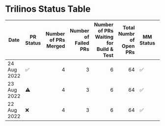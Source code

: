 # Trilinos Status Table
|   Date    |    PR Status     |Number of PRs Merged|Number of Failed PRs|Number of PRs Waiting for Build & Test|Total Numbr of Open PRs|    MM Status     |Number of Successful Master Merges|Jira Ticket #|
|-----------|------------------|-------------------:|-------------------:|-------------------------------------:|----------------------:|------------------|---------------------------------:|-------------|
|24 Aug 2022|:white_check_mark:|                   4|                   3|                                     6|                     64|:white_check_mark:|                                 0|TrilFrame-423|
|23 Aug 2022|:warning:         |                   4|                   3|                                     6|                     64|:white_check_mark:|                                 0|TrilFrame-405|
|22 Aug 2022|:x:               |                   4|                   3|                                     6|                     64|:white_check_mark:|                                 0|TrilFrame-404|
